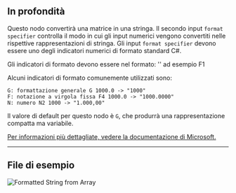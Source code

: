 ## In profondità
Questo nodo convertirà una matrice in una stringa. Il secondo input `format specifier` controlla il modo in cui gli input numerici vengono convertiti nelle rispettive rappresentazioni di stringa.
Gli input `format specifier` devono essere uno degli indicatori numerici di formato standard C#.

Gli indicatori di formato devono essere nel formato:
'<specifier><precision>' ad esempio F1

Alcuni indicatori di formato comunemente utilizzati sono:
```
G: formattazione generale G 1000.0 -> "1000"
F: notazione a virgola fissa F4 1000.0 -> "1000.0000"
N: numero N2 1000 -> "1.000,00"
```

Il valore di default per questo nodo è `G`, che produrrà una rappresentazione compatta ma variabile.

[Per informazioni più dettagliate, vedere la documentazione di Microsoft.](https://learn.microsoft.com/it-it/dotnet/standard/base-types/standard-numeric-format-strings#standard-format-specifiers)
___
## File di esempio

![Formatted String from Array](./CoreNodeModels.FormattedStringFromArray_img.jpg)
